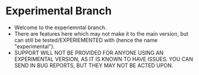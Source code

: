 # Experimental Branch
- Welcome to the experiemntal branch.
- There are features here which may not make it to the main version, but can still be tested/EXPERIEMENTED with (hence the name "experimental").
- SUPPORT WILL NOT BE PROVIDED FOR ANYONE USING AN EXPERIMENTAL VERSION, AS IT IS KNOWN TO HAVE ISSUES. YOU CAN SEND IN BUG REPORTS, BUT THEY MAY NOT BE ACTED UPON.
